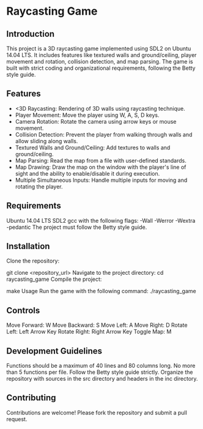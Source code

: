 <h1>Raycasting Game</h1>

<h2>Introduction</h2>

<p>This project is a 3D raycasting game implemented using SDL2 on Ubuntu 14.04 LTS. It includes features like textured walls and ground/ceiling, player movement and rotation, collision detection, and map parsing. The game is built with strict coding and organizational requirements, following the Betty style guide.</p>

<h2>Features</h2>
<ul>
<li><3D Raycasting: Rendering of 3D walls using raycasting technique.</li>
<li>Player Movement: Move the player using W, A, S, D keys.</li>
<li>Camera Rotation: Rotate the camera using arrow keys or mouse movement.</li>
<li>Collision Detection: Prevent the player from walking through walls and allow sliding along walls.</li>
<li>Textured Walls and Ground/Ceiling: Add textures to walls and ground/ceiling.</li>
<li>Map Parsing: Read the map from a file with user-defined standards.</li>
<li>Map Drawing: Draw the map on the window with the player's line of sight and the ability to enable/disable it during execution.</li>
<li>Multiple Simultaneous Inputs: Handle multiple inputs for moving and rotating the player.</li>
</ul>
<h2>Requirements</h2>
Ubuntu 14.04 LTS
SDL2
gcc with the following flags: -Wall -Werror -Wextra -pedantic
The project must follow the Betty style guide.
<h2>Installation</h2>
Clone the repository:

git clone <repository_url>
Navigate to the project directory:
cd raycasting_game
Compile the project:

make
Usage
Run the game with the following command:
./raycasting_game

<h2>Controls</h2>
Move Forward: W
Move Backward: S
Move Left: A
Move Right: D
Rotate Left: Left Arrow Key
Rotate Right: Right Arrow Key
Toggle Map: M

<h2>Development Guidelines</h2>
Functions should be a maximum of 40 lines and 80 columns long.
No more than 5 functions per file.
Follow the Betty style guide strictly.
Organize the repository with sources in the src directory and headers in the inc directory.

<h2>Contributing</h2>
Contributions are welcome! Please fork the repository and submit a pull request.


